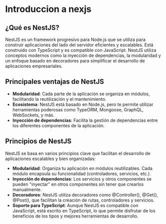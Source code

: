 # Introduccion a nexjs

## ¿Qué es NestJS?
NestJS es un framework progresivo para Node.js que se utiliza para construir aplicaciones del lado del servidor eficientes y escalables. Está construido con TypeScript y es compatible con JavaScript. NestJS utiliza conceptos modernos como la inyección de dependencias, la modularidad y un enfoque basado en decoradores para simplificar el desarrollo de aplicaciones empresariales.

## Principales ventajas de NestJS

* __Modularidad__: Cada parte de la aplicación se organiza en módulos, facilitando la reutilización y el mantenimiento.
* __Ecosistema__: NestJS está basado en Node.js, pero te permite utilizar herramientas poderosas como TypeORM, Mongoose, GraphQL, WebSockets, y más.
* __Inyección de dependencias__: Facilita la gestión de dependencias entre los diferentes componentes de la aplicación.

## Principios de NestJS
NestJS se basa en varios principios clave que facilitan el desarrollo de aplicaciones escalables y bien organizadas:

* __Modularidad__: Organiza tu aplicación en módulos reutilizables. Cada módulo encapsula su funcionalidad (controladores, servicios, etc.).
* __Inyección de dependencias__: Los servicios y otros componentes se pueden "inyectar" en otros componentes sin tener que crearlos manualmente.
* __Decoradores__: NestJS utiliza decoradores como @Controller(), @Get(), @Post(), que facilitan la creación de rutas, controladores y servicios.
* __Soporte para TypeScript__: Aunque NestJS es compatible con JavaScript, está escrito en TypeScript, lo que permite disfrutar de los beneficios de los tipos y mejores herramientas de desarrollo.